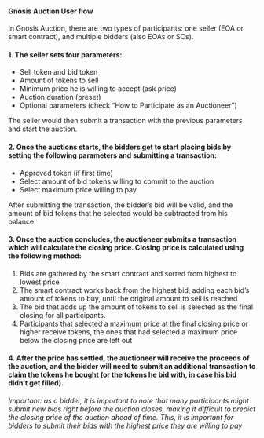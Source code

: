 #### Gnosis Auction User flow

In Gnosis Auction, there are two types of participants: one seller (EOA or smart contract), and multiple bidders (also EOAs or SCs).

#### 1. The seller sets four parameters:

- Sell token and bid token
- Amount of tokens to sell 
- Minimum price he is willing to accept (ask price)
- Auction duration (preset)
- Optional parameters (check “How to Participate as an Auctioneer”)


The seller would then submit a transaction with the previous parameters and start the auction.

#### 2. Once the auctions starts, the bidders get to start placing bids by setting the following parameters and submitting a transaction:

- Approved token (if first time)
- Select amount of bid tokens willing to commit to the auction
- Select maximum price willing to pay

After submitting the transaction, the bidder’s bid will be valid, and the amount of bid tokens that he selected would be subtracted from his balance. 

#### 3. Once the auction concludes, the auctioneer submits a transaction which will calculate the closing price. Closing price is calculated using the following method:

1. Bids are gathered by the smart contract and sorted from highest to lowest price
2. The smart contract works back from the highest bid, adding each bid’s amount of tokens to buy, until the original amount to sell is reached
3. The bid that adds up the amount of tokens to sell is selected as the final closing for all participants. 
4. Participants that selected a maximum price at the final closing price or higher receive tokens, the ones that had selected a maximum price below the closing price are left out


#### 4. After the price has settled, the auctioneer will receive the proceeds of the auction, and the bidder will need to submit an additional transaction to claim the tokens he bought (or the tokens he bid with, in case his bid didn’t get filled). 

_Important: as a bidder, it is important to note that many participants might submit new bids right before the auction closes, making it difficult to predict the closing price of the auction ahead of time. This, it is important for bidders to submit their bids with the highest price they are willing to pay_



